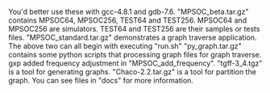 You'd better use these with gcc-4.8.1 and gdb-7.6.
"MPSOC_beta.tar.gz" contains MPSOC64, MPSOC256, TEST64 and TEST256. MPSOC64 and MPSOC256 are simulators. TEST64 and TEST256 are their samples or tests files.
"MPSOC_standard.tar.gz" demonstrates a graph traverse application.
The above two can all begin with executing "run.sh"
"py_graph.tar.gz" contains some python scripts that processing graph files for graph traverse.
gxp added frequency adjustment in "MPSOC_add_frequency".
"tgff-3_4.tgz" is a tool for generating graphs.
"Chaco-2.2.tar.gz" is a tool for partition the graph.
You can see files in "docs" for more information.
